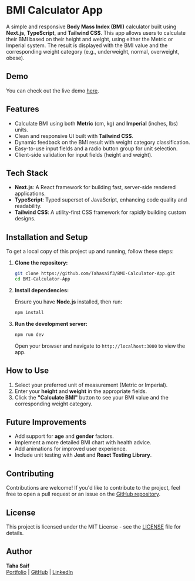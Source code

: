 # BMI Calculator App

A simple and responsive **Body Mass Index (BMI)** calculator built using **Next.js**, **TypeScript**, and **Tailwind CSS**. This app allows users to calculate their BMI based on their height and weight, using either the Metric or Imperial system. The result is displayed with the BMI value and the corresponding weight category (e.g., underweight, normal, overweight, obese).

## Demo

You can check out the live demo [here](https://bmi-calculator-app-uowi.vercel.app/).

## Features

- Calculate BMI using both **Metric** (cm, kg) and **Imperial** (inches, lbs) units.
- Clean and responsive UI built with **Tailwind CSS**.
- Dynamic feedback on the BMI result with weight category classification.
- Easy-to-use input fields and a radio button group for unit selection.
- Client-side validation for input fields (height and weight).

## Tech Stack

- **Next.js**: A React framework for building fast, server-side rendered applications.
- **TypeScript**: Typed superset of JavaScript, enhancing code quality and readability.
- **Tailwind CSS**: A utility-first CSS framework for rapidly building custom designs.

## Installation and Setup

To get a local copy of this project up and running, follow these steps:

1. **Clone the repository:**

   ```bash
   git clone https://github.com/Tahasaif3/BMI-Calculator-App.git
   cd BMI-Calculator-App
   ```

2. **Install dependencies:**

   Ensure you have **Node.js** installed, then run:

   ```bash
   npm install
   ```

3. **Run the development server:**

   ```bash
   npm run dev
   ```

   Open your browser and navigate to `http://localhost:3000` to view the app.

## How to Use

1. Select your preferred unit of measurement (Metric or Imperial).
2. Enter your **height** and **weight** in the appropriate fields.
3. Click the **"Calculate BMI"** button to see your BMI value and the corresponding weight category.

## Future Improvements

- Add support for **age** and **gender** factors.
- Implement a more detailed BMI chart with health advice.
- Add animations for improved user experience.
- Include unit testing with **Jest** and **React Testing Library**.

## Contributing

Contributions are welcome! If you'd like to contribute to the project, feel free to open a pull request or an issue on the [GitHub repository](https://github.com/Tahasaif3/BMI-Calculator-App).

## License

This project is licensed under the MIT License - see the [LICENSE](LICENSE) file for details.

## Author

**Taha Saif**  
[Portfolio](https://my-portfolio-4576f.web.app) | [GitHub](https://github.com/Tahasaif3) | [LinkedIn](https://www.linkedin.com/in/taha-saif-842269261/)
